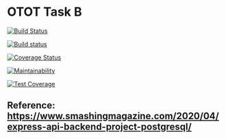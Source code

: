 # OTOT Task B

[![Build Status](https://travis-ci.org/Na-Nazhou/CS3219-OTOT-TaskB.svg?branch=master)](https://travis-ci.org/Na-Nazhou/CS3219-OTOT-TaskB)

[![Build status](https://ci.appveyor.com/api/projects/status/02s3cpga95h0ckcl?svg=true)](https://ci.appveyor.com/project/Na-Nazhou/cs3219-otot-taskb)

[![Coverage Status](https://coveralls.io/repos/github/Na-Nazhou/CS3219-OTOT-TaskB/badge.svg?branch=master)](https://coveralls.io/github/Na-Nazhou/CS3219-OTOT-TaskB?branch=master)

[![Maintainability](https://api.codeclimate.com/v1/badges/2b95cdcdc8d45e8928ee/maintainability)](https://codeclimate.com/github/Na-Nazhou/CS3219-OTOT-TaskB/maintainability)

[![Test Coverage](https://api.codeclimate.com/v1/badges/2b95cdcdc8d45e8928ee/test_coverage)](https://codeclimate.com/github/Na-Nazhou/CS3219-OTOT-TaskB/test_coverage)

## Reference: https://www.smashingmagazine.com/2020/04/express-api-backend-project-postgresql/